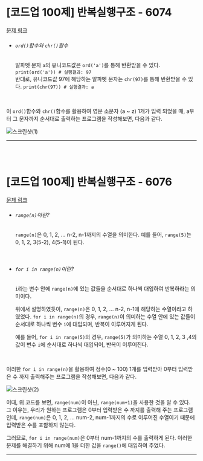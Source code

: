 # [코드업 100제] 반복실행구조 - 6074
[문제 링크](https://codeup.kr/problem.php?id=6074)

- ###### `ord()`함수와 `chr()`함수
  알파벳 문자 `a`의 유니코드값은 `ord('a')`를 통해 반환받을 수 있다. `print(ord('a')) # 실행결과: 97`<br>
  반대로, 유니코드값 97에 해당하는 알파벳 문자는 `chr(97)`를 통해 반환받을 수 있다. `print(chr(97)) # 실행결과: a`<br>
<br>

이 `ord()`함수와 `chr()`함수를 활용하여 영문 소문자 (a ~ z) 1개가 입력 되었을 때, a부터 그 문자까지 순서대로 출력하는 프로그램을 작성해보면, 다음과 같다.<br>

![스크린샷(1)](https://github.com/Yoonsik-2002/coding-test/assets/83572199/c83ed8c5-9a30-40c8-b2db-abb6ad52aee6)<br>

---

<br><br>

# [코드업 100제] 반복실행구조 - 6076
[문제 링크](https://codeup.kr/problem.php?id=6076)

- ###### `range(n)`이란?
  `range(n)`은 0, 1, 2, ... n-2, n-1까지의 수열을 의미한다. 예를 들어, `range(5)`는 0, 1, 2, 3(5-2), 4(5-1)이 된다.<br>
<br>

- ###### `for i in range(n)`이란?
  `i`라는 변수 안에 `range(n)`에 있는 값들을 순서대로 하나씩 대입하여 반복하라는 의미이다.<br>

  위에서 설명하였듯이, `range(n)`은 0, 1, 2, ... n-2, n-1에 해당하는 수열이라고 하였었다. `for i in range(n)`의 경우, `range(n)`이 의미하는 수열 안에 있는 값들이 순서대로 하나씩 변수 `i`에 대입되며, 반복이 이루어지게 된다.<br>

  예를 들어, `for i in range(5)`의 경우, `range(5)`가 의미하는 수열 0, 1, 2, 3 ,4의 값이 변수 `i`에 순서대로 하나씩 대입되어, 반복이 이루어진다.<br>
<br>

이러한 `for i in range(n)`을 활용하여 정수(0 ~ 100) 1개를 입력받아 0부터 입력받은 수 까지 출력해주는 프로그램을 작성해보면, 다음과 같다.<br>

![스크린샷(2)](https://github.com/Yoonsik-2002/coding-test/assets/83572199/e31a10ea-009a-4886-b8c9-c297c44baeb2)<br>

이때, 위 코드를 보면, `range(num)`이 아닌, `range(num+1)`을 사용한 것을 알 수 있다. 그 이유는, 우리가 원하는 프로그램은 0부터 입력받은 수 까지를 출력해 주는 프로그램인데, `range(num)`은 0, 1, 2, ... num-2, num-1까지의 수로 이루어진 수열이기 때문에 입력받은 수를 포함하지 않는다.<br>

그러므로, `for i in range(num)`은 0부터 num-1까지의 수를 출력하게 된다. 이러한 문제를 해결하기 위해 num에 1을 더한 값을 `range()`에 대입하여 주었다.<br>

---

<br><br>

